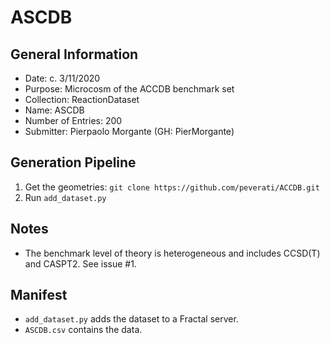 # ASCDB

## General Information

* Date: c. 3/11/2020
* Purpose: Microcosm of the ACCDB benchmark set
* Collection: ReactionDataset
* Name: ASCDB
* Number of Entries: 200
* Submitter: Pierpaolo Morgante (GH: PierMorgante)

## Generation Pipeline

1. Get the geometries: `git clone https://github.com/peverati/ACCDB.git`
2. Run `add_dataset.py`

## Notes

* The benchmark level of theory is heterogeneous and includes CCSD(T) and CASPT2. See issue #1.

## Manifest

* `add_dataset.py` adds the dataset to a Fractal server.
* `ASCDB.csv` contains the data.